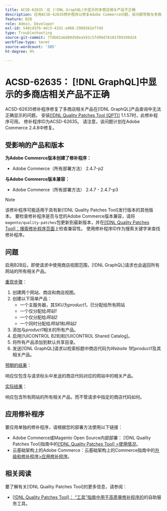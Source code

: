 ```yaml
---
title: ACSD-62635：在 [!DNL GraphQL]中显示的多商店相关产品不正确
description: 应用ACSD-62635修补程序以修复Adobe Commerce问题，该问题导致与多商店相关的产品无法在 [!DNL GraphQL] 产品查询中正确显示。
feature: B2B
role: Admin, Developer
exl-id: 540cd37b-4dc5-42d1-a968-2989262effdd
type: Troubleshooting
source-git-commit: 7fdb02a6d89d50ea593c5fd99d78101f89198424
workflow-type: tm+mt
source-wordcount: '385'
ht-degree: 0%

---
```


# ACSD-62635： [!DNL GraphQL]中显示的多商店相关产品不正确

ACSD-62635修补程序修复了多商店相关产品在[!DNL GraphQL]产品查询中无法正确显示的问题。 安装[[!DNL Quality Patches Tool (QPT)]](https://experienceleague.adobe.com/docs/commerce-operations/tools/quality-patches-tool/usage.html?lang=zh-Hans) 1.1.57时，此修补程序可用。 修补程序ID为ACSD-62635。 请注意，该问题计划在Adobe Commerce 2.4.8中修复。

## 受影响的产品和版本

**为Adobe Commerce版本创建了修补程序：**

* Adobe Commerce（所有部署方法） 2.4.7-p2

**与Adobe Commerce版本兼容：**

* Adobe Commerce（所有部署方法） 2.4.7 - 2.4.7-p3

>[!NOTE]
>
>该修补程序可能适用于具有新[!DNL Quality Patches Tool]发行版本的其他版本。 要检查修补程序是否与您的Adobe Commerce版本兼容，请将`magento/quality-patches`包更新到最新版本，并在[[!DNL Quality Patches Tool]：搜索修补程序页面](https://experienceleague.adobe.com/tools/commerce-quality-patches/index.html?lang=zh-Hans)上检查兼容性。 使用修补程序ID作为搜索关键字来查找修补程序。

## 问题

启用B2B后，即使请求中使用商店视图范围，[!DNL GraphQL]请求也会返回所有网站的所有相关产品。

<u>重现步骤</u>：

1. 创建两个网站、商店和商店视图。
1. 创建以下简单产品：
   * 一个主服务器，其SKU为&#x200B;*product1*，已分配给所有网站
   * 一个仅分配给&#x200B;*网站1*
   * 一个仅分配给&#x200B;*网站2*
   * 一个同时分配给&#x200B;*网站1*&#x200B;和&#x200B;*网站2*
1. 添加与&#x200B;*product1*&#x200B;相关的所有产品。
1. 启用[!UICONTROL B2B]和[!UICONTROL Shared Catalog]。
1. 将所有产品添加到默认共享目录。
1. 发送[!DNL GraphQL]请求以检索标题中商店代码为&#x200B;*Website 1*&#x200B;的&#x200B;*product1*&#x200B;及其相关产品。

<u>预期的结果</u>：

响应仅包含与请求标头中发送的商店代码对应的网站中的相关产品。

<u>实际结果</u>：

响应包含所有网站的所有相关产品，而不管请求中指定的商店代码如何。

## 应用修补程序

要应用单独的修补程序，请根据您的部署方法使用以下链接：

* Adobe Commerce或Magento Open Source内部部署： [!DNL Quality Patches Tool]指南中的[[!DNL Quality Patches Tool] >使用情况](/help/tools/quality-patches-tool/usage.md)。
* 云基础架构上的Adobe Commerce：云基础架构上的Commerce指南中的[升级和修补程序>应用修补程序](https://experienceleague.adobe.com/docs/commerce-cloud-service/user-guide/develop/upgrade/apply-patches.html?lang=zh-Hans)。

## 相关阅读

要了解有关[!DNL Quality Patches Tool]的更多信息，请参阅：

* [[!DNL Quality Patches Tool]： “工具”指南中用于高质量修补程序的](/help/tools/quality-patches-tool/quality-patches-tool-to-self-serve-quality-patches.md)的自助服务工具。

